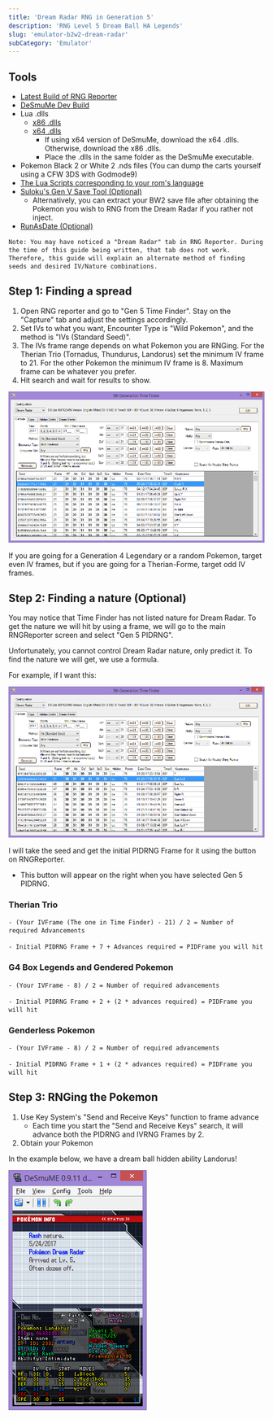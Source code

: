 ```yaml
---
title: 'Dream Radar RNG in Generation 5'
description: 'RNG Level 5 Dream Ball HA Legends'
slug: 'emulator-b2w2-dream-radar'
subCategory: 'Emulator'
---
```


## Tools

- [Latest Build of RNG Reporter](https://ci.appveyor.com/project/Admiral-Fish/rngreporter/build/artifacts)
- [DeSmuMe Dev Build](https://sourceforge.net/projects/desmume/files/desmume/0.9.11/desmume-0.9.11-win32-dev.zip/download)
- Lua .dlls
  - [x86 .dlls](https://www.dropbox.com/s/2o4hdphn7j9z349/lua-dll-x86.zip?dl=0)
  - [x64 .dlls](https://www.dropbox.com/s/t8yttukleqserzp/lua-dll-x64.rar?dl=0)
    - If using x64 version of DeSmuMe, download the x64 .dlls. Otherwise, download the x86 .dlls.
    - Place the .dlls in the same folder as the DeSmuMe executable.
- Pokemon Black 2 or White 2 .nds files (You can dump the carts yourself using a CFW 3DS with Godmode9)
- [The Lua Scripts corresponding to your rom's language](http://pokerng.forumcommunity.net/?t=56443955)
- [Suloku's Gen V Save Tool (Optional)](https://github.com/suloku/BW_tool/releases)
  - Alternatively, you can extract your BW2 save file after obtaining the Pokemon you wish to RNG from the Dream Radar if you rather not inject.
- [RunAsDate (Optional)](https://runasdate.en.softonic.com/)

```
Note: You may have noticed a "Dream Radar" tab in RNG Reporter. During the time of this guide being written, that tab does not work. Therefore, this guide will explain an alternate method of finding seeds and desired IV/Nature combinations.
```

## Step 1: Finding a spread

1. Open RNG reporter and go to "Gen 5 Time Finder". Stay on the "Capture" tab and adjust the settings accordingly.
2. Set IVs to what you want, Encounter Type is "Wild Pokemon", and the method is "IVs (Standard Seed)".
3. The IVs frame range depends on what Pokemon you are RNGing. For the Therian Trio (Tornadus, Thundurus, Landorus) set the minimum IV frame to 21. For the other Pokemon the minimum IV frame is 8. Maximum frame can be whatever you prefer.
4. Hit search and wait for results to show.

![Timefinder](../../images/Black2-and-White2/Dream-Radar/Timefinder.png)

If you are going for a Generation 4 Legendary or a random Pokemon, target even IV frames, but if you are going for a Therian-Forme, target odd IV frames.

## Step 2: Finding a nature (Optional)

You may notice that Time Finder has not listed nature for Dream Radar. To get the nature we will hit by using a frame, we will go to the main RNGReporter screen and select "Gen 5 PIDRNG".

Unfortunately, you cannot control Dream Radar nature, only predict it. To find the nature we will get, we use a formula.

For example, if I want this:

![Nature](../../images/Black2-and-White2/Dream-Radar/Nature.png)

I will take the seed and get the initial PIDRNG Frame for it using the button on RNGReporter.

- This button will appear on the right when you have selected Gen 5 PIDRNG.

### Therian Trio

    - (Your IVFrame (The one in Time Finder) - 21) / 2 = Number of required Advancements

    - Initial PIDRNG Frame + 7 + Advances required = PIDFrame you will hit

### G4 Box Legends and Gendered Pokemon

    - (Your IVFrame - 8) / 2 = Number of required advancements

    - Initial PIDRNG Frame + 2 + (2 * advances required) = PIDFrame you will hit

### Genderless Pokemon

    - (Your IVFrame - 8) / 2 = Number of required advancements

    - Initial PIDRNG Frame + 1 + (2 * advances required) = PIDFrame you will hit

## Step 3: RNGing the Pokemon

1. Use Key System's "Send and Receive Keys" function to frame advance
   - Each time you start the "Send and Receive Keys" search, it will advance both the PIDRNG and IVRNG Frames by 2.
2. Obtain your Pokemon

In the example below, we have a dream ball hidden ability Landorus!

![Result](../../images/Black2-and-White2/Dream-Radar/Result.png)
